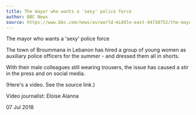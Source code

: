 ```yaml
---
title: The mayor who wants a 'sexy' police force
author: BBC News
source: https://www.bbc.com/news/av/world-middle-east-44738752/the-mayor-who-wants-a-sexy-police-force
---
```


The mayor who wants a 'sexy' police force

The town of Broummana in Lebanon has hired a group of young women as
auxiliary police officers for the summer - and dressed them all in
shorts.

With their male colleagues still wearing trousers, the issue has
caused a stir in the press and on social media.

(Here's a video. See the source link.)

Video journalist: Eloise Alanna

07 Jul 2018
